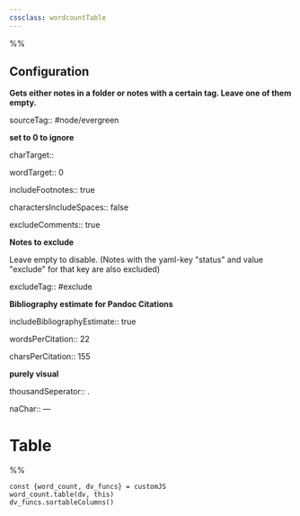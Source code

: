 ```yaml
---
cssclass: wordcountTable
---
```


%%

## Configuration

**Gets either notes in a folder or notes with a certain tag. Leave one of them empty.**

sourceTag:: #node/evergreen

**set to 0 to ignore**

charTarget:: 

wordTarget:: 0

includeFootnotes:: true

charactersIncludeSpaces:: false

excludeComments:: true

**Notes to exclude**

Leave empty to disable. (Notes with the yaml-key "status" and value "exclude" for that key are also excluded)

excludeTag:: #exclude

**Bibliography estimate for Pandoc Citations**

includeBibliographyEstimate:: true

wordsPerCitation:: 22

charsPerCitation:: 155

**purely visual**

thousandSeperator:: .

naChar:: —

# Table

%%
```dataviewjs
const {word_count, dv_funcs} = customJS
word_count.table(dv, this)
dv_funcs.sortableColumns()

```
